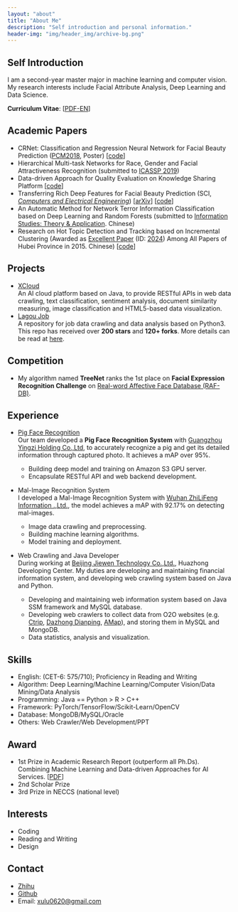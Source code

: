 ```yaml
---
layout: "about"
title: "About Me"
description: "Self introduction and personal information."
header-img: "img/header_img/archive-bg.png"
---
```

## Self Introduction
I am a second-year master major in machine learning and computer vision. My research interests include Facial Attribute Analysis, Deep Learning and Data Science. 

<!-- __Curriculum Vitae__: [[PDF-EN](./CV_LuXu.pdf)]  [[PDF-中文](./XuLu_resume-zh_CN.pdf)] -->
__Curriculum Vitae__: [[PDF-EN](./CV_LuXu.pdf)] 

## Academic Papers
* CRNet: Classification and Regression Neural Network for Facial Beauty Prediction ([PCM2018](http://www.pcm2018.org/index.html), Poster) [[code](https://github.com/lucasxlu/CRNet.git)]  
* Hierarchical Multi-task Networks for Race, Gender and Facial Attractiveness Recognition (submitted to [ICASSP 2019](https://2019.ieeeicassp.org/))  
* Data-driven Approach for Quality Evaluation on Knowledge Sharing Platform [[code](https://github.com/lucasxlu/ZhihuDataDriven.git)]    
* Transferring Rich Deep Features for Facial Beauty Prediction (SCI, *[Computers and Electrical Engineering](https://www.journals.elsevier.com/computers-and-electrical-engineering)*) [[arXiv](https://arxiv.org/abs/1803.07253)] [[code](https://github.com/lucasxlu/TransFBP.git)]
* An Automatic Method for Network Terror Information Classification based on Deep Learning and Random Forests (submitted to [Information Studies: Theory & Application](http://www.itapress.cn/CN/volumn/home.shtml). Chinese)
* Research on Hot Topic Detection and Tracking based on Incremental Clustering (Awarded as [Excellent Paper](http://www.hbe.gov.cn/content.php?id=12717) (ID: [2024](http://hbxw.e21.edu.cn/e21sqlimg//file/201512/fff20151224164931_675715070.xls)) Among All Papers of Hubei Province in 2015. Chinese) [[code](https://github.com/xuludev/System.git)]  

## Projects
* [XCloud](https://github.com/lucasxlu/CVLH.git)  
  An AI cloud platform based on Java, to provide RESTful APIs in web data crawling, text classification, sentiment analysis, document   similarity measuring, image classification and HTML5-based data visualization.
* [Lagou Job](https://github.com/lucasxlu/LagouJob.git)  
  A repository for job data crawling and data analysis based on Python3. This repo has received over **200 stars** and **120+ forks**. More details can be read at [here](https://www.zhihu.com/question/36132174/answer/94392659).

## Competition
* My algorithm named **TreeNet** ranks the 1st place on **Facial Expression Recognition Challenge** on [Real-word Affective Face Database (RAF-DB)](http://www.whdeng.cn/raf/model1.html).


## Experience
* [Pig Face Recognition](http://gd.people.com.cn/n2/2018/0323/c123932-31374601.html)  
  Our team developed a **Pig Face Recognition System** with [Guangzhou Yingzi Holding Co.,Ltd](http://www.yingzi.com/), to accurately recognize a pig and get its detailed information through captured photo. It achieves a mAP over 95%.   
  * Building deep model and training on Amazon S3 GPU server.
  * Encapsulate RESTful API and web backend development.
  
  
* Mal-Image Recognition System  
  I developed a Mal-Image Recognition System with [Wuhan ZhiLiFeng Information .,Ltd.](http://zlfinfo.com.cn/), the model achieves a mAP with 92.17% on detecting mal-images.  
  * Image data crawling and preprocessing.
  * Building machine learning algorithms.
  * Model training and deployment.


* Web Crawling and Java Developer  
  During working at [Beijing Jiewen Technology Co.,Ltd.](http://www.jiewen.com.cn/), Huazhong Developing Center. My duties are developing and maintaining financial information system, and developing web crawling system based on Java and Python.
  * Developing and maintaining web information system based on Java SSM framework and MySQL database.
  * Developing web crawlers to collect data from O2O websites (e.g. [Ctrip](http://www.ctrip.com/), [Dazhong Dianping](http://www.dianping.com/), [AMap](https://www.amap.com/)), and storing them in MySQL and MongoDB.
  * Data statistics, analysis and visualization.

## Skills
* English: (CET-6: 575/710); Proficiency in Reading and Writing    
* Algorithm: Deep Learning/Machine Learning/Computer Vision/Data Mining/Data Analysis    
* Programming: Java == Python > R > C++  
* Framework: PyTorch/TensorFlow/Scikit-Learn/OpenCV  
* Database: MongoDB/MySQL/Oracle  
* Others: Web Crawler/Web Development/PPT

## Award
* 1st Prize in Academic Research Report (outperform all Ph.Ds). Combining Machine Learning and Data-driven Approaches for AI Services. [[PDF](./Presentation.pdf)]
* 2nd Scholar Prize  
* 3rd Prize in NECCS (national level)  

## Interests
* Coding  
* Reading and Writing  
* Design 


## Contact
* [Zhihu](https://www.zhihu.com/people/xulu-0620/activities)
* [Github](https://github.com/lucasxlu)  
* Email: xulu0620@gmail.com